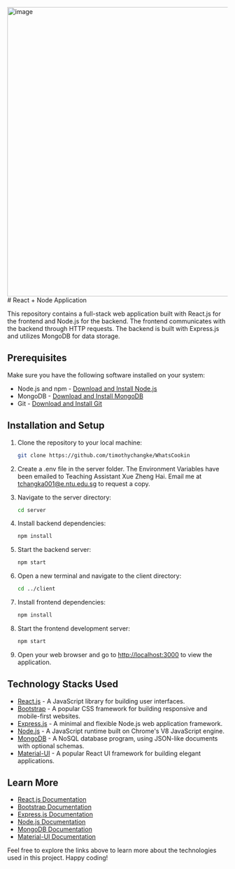 <img width="660" alt="image" src="https://github.com/timothychangke/WhatsCookin/assets/101695218/3c7080b3-e036-431b-a6ca-c4be611f16f9"># React + Node Application

This repository contains a full-stack web application built with React.js for the frontend and Node.js for the backend. The frontend communicates with the backend through HTTP requests. The backend is built with Express.js and utilizes MongoDB for data storage.

## Prerequisites

Make sure you have the following software installed on your system:

- Node.js and npm - [Download and Install Node.js](https://nodejs.org/)
- MongoDB - [Download and Install MongoDB](https://www.mongodb.com/try/download/community)
- Git - [Download and Install Git](https://git-scm.com/)

## Installation and Setup

1. Clone the repository to your local machine:

    ```bash
    git clone https://github.com/timothychangke/WhatsCookin
    ```
2. Create a .env file in the server folder. The Environment Variables have been emailed to Teaching Assistant Xue Zheng Hai. Email me at tchangka001@e.ntu.edu.sg to request a copy.

3. Navigate to the server directory:

    ```bash
    cd server
    ```

4. Install backend dependencies:

    ```bash
    npm install
    ```

5. Start the backend server:

    ```bash
    npm start
    ```

6. Open a new terminal and navigate to the client directory:

    ```bash
    cd ../client
    ```

7. Install frontend dependencies:

    ```bash
    npm install
    ```

8. Start the frontend development server:

    ```bash
    npm start
    ```

9. Open your web browser and go to [http://localhost:3000](http://localhost:3000) to view the application.


## Technology Stacks Used

- [React.js](https://reactjs.org/) - A JavaScript library for building user interfaces.
- [Bootstrap](https://getbootstrap.com/) - A popular CSS framework for building responsive and mobile-first websites.
- [Express.js](https://expressjs.com/) - A minimal and flexible Node.js web application framework.
- [Node.js](https://nodejs.org/) - A JavaScript runtime built on Chrome's V8 JavaScript engine.
- [MongoDB](https://www.mongodb.com/) - A NoSQL database program, using JSON-like documents with optional schemas.
- [Material-UI](https://material-ui.com/) - A popular React UI framework for building elegant applications.

## Learn More

- [React.js Documentation](https://reactjs.org/docs/getting-started.html)
- [Bootstrap Documentation](https://getbootstrap.com/docs/5.0/getting-started/introduction/)
- [Express.js Documentation](https://expressjs.com/en/starter/installing.html)
- [Node.js Documentation](https://nodejs.org/en/docs/)
- [MongoDB Documentation](https://docs.mongodb.com/)
- [Material-UI Documentation](https://material-ui.com/getting-started/installation/)

Feel free to explore the links above to learn more about the technologies used in this project. Happy coding!
